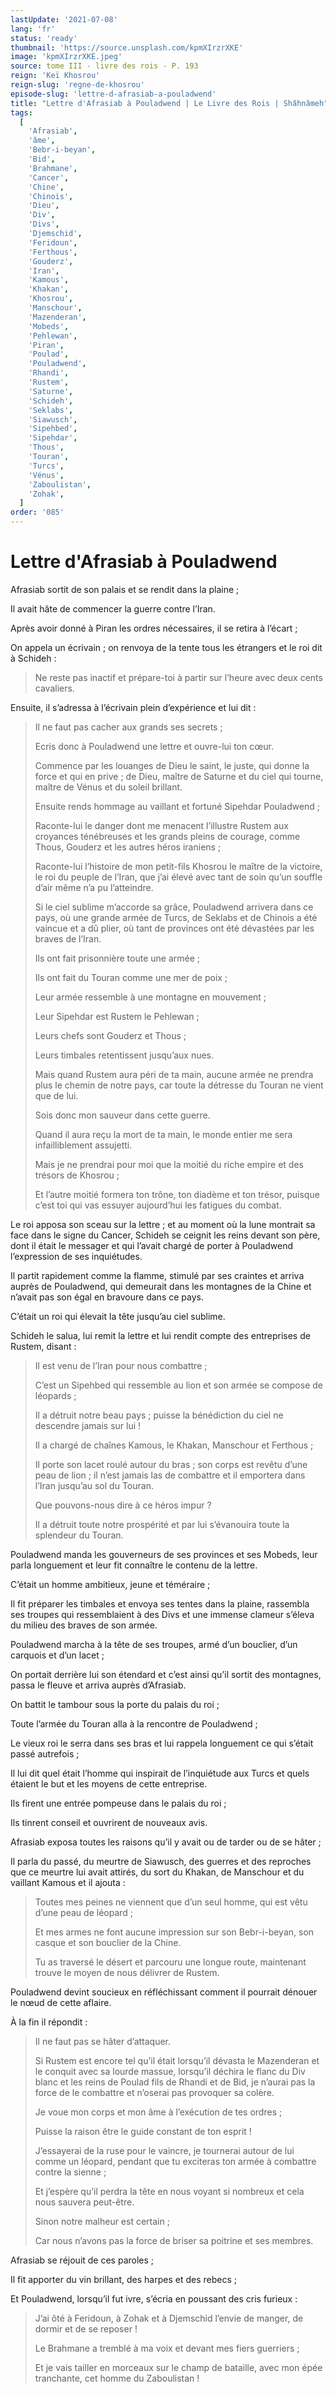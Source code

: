 ```yaml
---
lastUpdate: '2021-07-08'
lang: 'fr'
status: 'ready'
thumbnail: 'https://source.unsplash.com/kpmXIrzrXKE'
image: 'kpmXIrzrXKE.jpeg'
source: tome III - livre des rois - P. 193
reign: 'Keï Khosrou'
reign-slug: 'regne-de-khosrou'
episode-slug: 'lettre-d-afrasiab-a-pouladwend'
title: "Lettre d'Afrasiab à Pouladwend | Le Livre des Rois | Shâhnâmeh"
tags:
  [
    'Afrasiab',
    'âme',
    'Bebr-i-beyan',
    'Bid',
    'Brahmane',
    'Cancer',
    'Chine',
    'Chinois',
    'Dieu',
    'Div',
    'Divs',
    'Djemschid',
    'Feridoun',
    'Ferthous',
    'Gouderz',
    'Iran',
    'Kamous',
    'Khakan',
    'Khosrou',
    'Manschour',
    'Mazenderan',
    'Mobeds',
    'Pehlewan',
    'Piran',
    'Poulad',
    'Pouladwend',
    'Rhandi',
    'Rustem',
    'Saturne',
    'Schideh',
    'Seklabs',
    'Siawusch',
    'Sipehbed',
    'Sipehdar',
    'Thous',
    'Touran',
    'Turcs',
    'Vénus',
    'Zaboulistan',
    'Zohak',
  ]
order: '085'
---
```


<!-- LTeX: language=fr -->

# Lettre d'Afrasiab à Pouladwend

Afrasiab sortit de son palais et se rendit dans la plaine ;

Il avait hâte de commencer la guerre contre l’Iran.

Après avoir donné à Piran les ordres nécessaires, il se retira à l’écart ;

On appela un écrivain ; on renvoya de la tente tous les étrangers et le roi dit à Schideh :

> Ne reste pas inactif et prépare-toi à partir sur l’heure avec deux cents cavaliers.

Ensuite, il s’adressa à l’écrivain plein d’expérience et lui dit :

> Il ne faut pas cacher aux grands ses secrets ;
>
> Ecris donc à Pouladwend une lettre et ouvre-lui ton cœur.
>
> Commence par les louanges de Dieu le saint, le juste, qui donne la force et qui en prive ; de Dieu, maître de Saturne et du ciel qui tourne, maître de Vénus et du soleil brillant.
>
> Ensuite rends hommage au vaillant et fortuné Sipehdar Pouladwend ;
>
> Raconte-lui le danger dont me menacent l’illustre Rustem aux croyances ténébreuses et les grands pleins de courage, comme Thous, Gouderz et les autres héros iraniens ;
>
> Raconte-lui l’histoire de mon petit-fils Khosrou le maître de la victoire, le roi du peuple de l’Iran, que j’ai élevé avec tant de soin qu’un souffle d’air même n’a pu l’atteindre.
>
> Si le ciel sublime m’accorde sa grâce, Pouladwend arrivera dans ce pays, où une grande armée de Turcs, de Seklabs et de Chinois a été vaincue et a dû plier, où tant de provinces ont été dévastées par les braves de l’Iran.
>
> Ils ont fait prisonnière toute une armée ;
>
> Ils ont fait du Touran comme une mer de poix ;
>
> Leur armée ressemble à une montagne en mouvement ;
>
> Leur Sipehdar est Rustem le Pehlewan ;
>
> Leurs chefs sont Gouderz et Thous ;
>
> Leurs timbales retentissent jusqu’aux nues.
>
> Mais quand Rustem aura péri de ta main, aucune armée ne prendra plus le chemin de notre pays, car toute la détresse du Touran ne vient que de lui.
>
> Sois donc mon sauveur dans cette guerre.
>
> Quand il aura reçu la mort de ta main, le monde entier me sera infailliblement assujetti.
>
> Mais je ne prendrai pour moi que la moitié du riche empire et des trésors de Khosrou ;
>
> Et l’autre moitié formera ton trône, ton diadème et ton trésor, puisque c’est toi qui vas essuyer aujourd’hui les fatigues du combat.

Le roi apposa son sceau sur la lettre ; et au moment où la lune montrait sa face dans le signe du Cancer, Schideh se ceignit les reins devant son père, dont il était le messager et qui l’avait chargé de porter à Pouladwend l’expression de ses inquiétudes.

Il partit rapidement comme la flamme, stimulé par ses craintes et arriva auprès de Pouladwend, qui demeurait dans les montagnes de la Chine et n’avait pas son égal en bravoure dans ce pays.

C’était un roi qui élevait la tête jusqu’au ciel sublime.

Schideh le salua, lui remit la lettre et lui rendit compte des entreprises de Rustem, disant :

> Il est venu de l’Iran pour nous combattre ;
>
> C’est un Sipehbed qui ressemble au lion et son armée se compose de léopards ;
>
> Il a détruit notre beau pays ; puisse la bénédiction du ciel ne descendre jamais sur lui !
>
> Il a chargé de chaînes Kamous, le Khakan, Manschour et Ferthous ;
>
> Il porte son lacet roulé autour du bras ; son corps est revêtu d’une peau de lion ; il n’est jamais las de combattre et il emportera dans l’Iran jusqu’au sol du Touran.
>
> Que pouvons-nous dire à ce héros impur ?
>
> Il a détruit toute notre prospérité et par lui s’évanouira toute la splendeur du Touran.

Pouladwend manda les gouverneurs de ses provinces et ses Mobeds, leur parla longuement et leur fit connaître le contenu de la lettre.

C’était un homme ambitieux, jeune et téméraire ;

Il fit préparer les timbales et envoya ses tentes dans la plaine, rassembla ses troupes qui ressemblaient à des Divs et une immense clameur s’éleva du milieu des braves de son armée.

Pouladwend marcha à la tête de ses troupes, armé d’un bouclier, d’un carquois et d’un lacet ;

On portait derrière lui son étendard et c’est ainsi qu’il sortit des montagnes, passa le fleuve et arriva auprès d’Afrasiab.

On battit le tambour sous la porte du palais du roi ;

Toute l’armée du Touran alla à la rencontre de Pouladwend ;

Le vieux roi le serra dans ses bras et lui rappela longuement ce qui s’était passé autrefois ;

Il lui dit quel était l’homme qui inspirait de l’inquiétude aux Turcs et quels étaient le but et les moyens de cette entreprise.

Ils firent une entrée pompeuse dans le palais du roi ;

Ils tinrent conseil et ouvrirent de nouveaux avis.

Afrasiab exposa toutes les raisons qu’il y avait ou de tarder ou de se hâter ;

Il parla du passé, du meurtre de Siawusch, des guerres et des reproches que ce meurtre lui avait attirés, du sort du Khakan, de Manschour et du vaillant Kamous et il ajouta :

> Toutes mes peines ne viennent que d’un seul homme, qui est vêtu d’une peau de léopard ;
>
> Et mes armes ne font aucune impression sur son Bebr-i-beyan, son casque et son bouclier de la Chine.
>
> Tu as traversé le désert et parcouru une longue route, maintenant trouve le moyen de nous délivrer de Rustem.

Pouladwend devint soucieux en réfléchissant comment il pourrait dénouer le nœud de cette aflaire.

À la fin il répondit :

> Il ne faut pas se hâter d’attaquer.
>
> Si Rustem est encore tel qu’il était lorsqu’il dévasta le Mazenderan et le conquit avec sa lourde massue, lorsqu’il déchira le flanc du Div blanc et les reins de Poulad fils de Rhandi et de Bid, je n’aurai pas la force de le combattre et n’oserai pas provoquer sa colère.
>
> Je voue mon corps et mon âme à l’exécution de tes ordres ;
>
> Puisse la raison être le guide constant de ton esprit !
>
> J’essayerai de la ruse pour le vaincre, je tournerai autour de lui comme un léopard, pendant que tu exciteras ton armée à combattre contre la sienne ;
>
> Et j’espère qu’il perdra la tête en nous voyant si nombreux et cela nous sauvera peut-être.
>
> Sinon notre malheur est certain ;
>
> Car nous n’avons pas la force de briser sa poitrine et ses membres.

Afrasiab se réjouit de ces paroles ;

Il fit apporter du vin brillant, des harpes et des rebecs ;

Et Pouladwend, lorsqu’il fut ivre, s’écria en poussant des cris furieux :

> J’ai ôté à Feridoun, à Zohak et à Djemschid l’envie de manger, de dormir et de se reposer !
>
> Le Brahmane a tremblé à ma voix et devant mes fiers guerriers ;
>
> Et je vais tailler en morceaux sur le champ de bataille, avec mon épée tranchante, cet homme du Zaboulistan !
